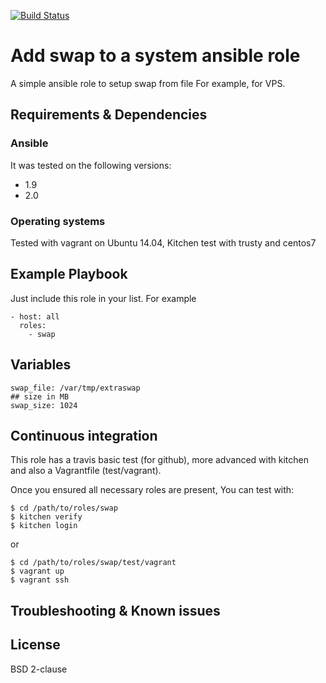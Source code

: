 [![Build Status](https://travis-ci.org/juju4/ansible-swap.svg?branch=master)](https://travis-ci.org/juju4/ansible-swap)
# Add swap to a system ansible role

A simple ansible role to setup swap from file
For example, for VPS.

## Requirements & Dependencies

### Ansible
It was tested on the following versions:
 * 1.9
 * 2.0

### Operating systems

Tested with vagrant on Ubuntu 14.04, Kitchen test with trusty and centos7

## Example Playbook

Just include this role in your list.
For example

```
- host: all
  roles:
    - swap
```

## Variables

```
swap_file: /var/tmp/extraswap
## size in MB
swap_size: 1024
```


## Continuous integration

This role has a travis basic test (for github), more advanced with kitchen and also a Vagrantfile (test/vagrant).

Once you ensured all necessary roles are present, You can test with:
```
$ cd /path/to/roles/swap
$ kitchen verify
$ kitchen login
```
or
```
$ cd /path/to/roles/swap/test/vagrant
$ vagrant up
$ vagrant ssh
```

## Troubleshooting & Known issues


## License

BSD 2-clause

